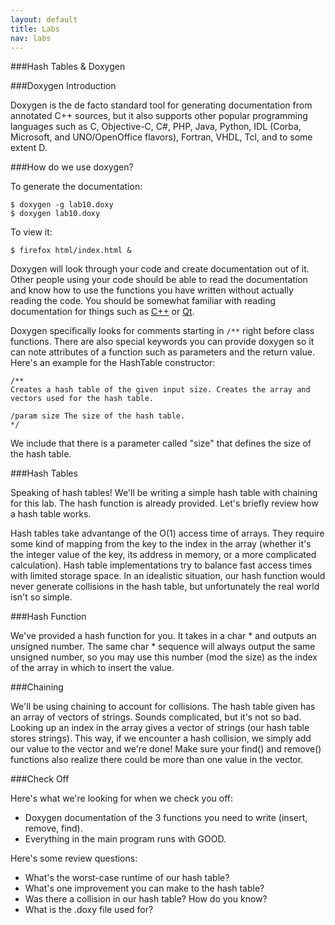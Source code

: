 ```yaml
---
layout: default
title: Labs
nav: labs
---
```


###Hash Tables & Doxygen

###Doxygen Introduction

Doxygen is the de facto standard tool for generating documentation from annotated C++ sources, but it also supports other popular programming languages such as C, Objective-C, C#, PHP, Java, Python, IDL (Corba, Microsoft, and UNO/OpenOffice flavors), Fortran, VHDL, Tcl, and to some extent D.

###How do we use doxygen?

To generate the documentation:

```
$ doxygen -g lab10.doxy
$ doxygen lab10.doxy
```

To view it:
```
$ firefox html/index.html &
```

Doxygen will look through your code and create documentation out of it. Other people using your code should be able to read the documentation and know how to use the functions you have written without actually reading the code. You should be somewhat familiar with reading documentation for things such as [C++](http://www.cplusplus.com/) or [Qt](http://doc.qt.io/qt-5/reference-overview.html).

Doxygen specifically looks for comments starting in `/**` right before class functions. There are also special keywords you can provide doxygen so it can note attributes of a function such as parameters and the return value. Here's an example for the HashTable constructor:

```
/**
Creates a hash table of the given input size. Creates the array and vectors used for the hash table.

/param size The size of the hash table.
*/
```

We include that there is a parameter called "size" that defines the size of the hash table.

###Hash Tables

Speaking of hash tables! We'll be writing a simple hash table with chaining for this lab. The hash function is already provided. Let's briefly review how a hash table works.

Hash tables take advantange of the O(1) access time of arrays. They require some kind of mapping from the key to the index in the array (whether it's the integer value of the key, its address in memory, or a more complicated calculation). Hash table implementations try to balance fast access times with limited storage space. In an idealistic situation, our hash function would never generate collisions in the hash table, but unfortunately the real world isn't so simple.

###Hash Function

We've provided a hash function for you. It takes in a char * and outputs an unsigned number. The same char * sequence will always output the same unsigned number, so you may use this number (mod the size) as the index of the array in which to insert the value.

###Chaining

We'll be using chaining to account for collisions. The hash table given has an array of vectors of strings. Sounds complicated, but it's not so bad. Looking up an index in the array gives a vector of strings (our hash table stores strings). This way, if we encounter a hash collision, we simply add our value to the vector and we're done! Make sure your find() and remove() functions also realize there could be more than one value in the vector.

###Check Off

Here's what we're looking for when we check you off:

* Doxygen documentation of the 3 functions you need to write (insert, remove, find).
* Everything in the main program runs with GOOD.

Here's some review questions:

* What's the worst-case runtime of our hash table?
* What's one improvement you can make to the hash table?
* Was there a collision in our hash table? How do you know?
* What is the .doxy file used for?
